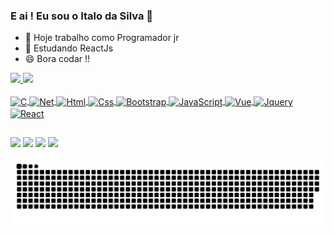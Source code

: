 ### E ai ! Eu sou o Italo da Silva 👋


- 🔭 Hoje trabalho como Programador jr
- 🌱 Estudando ReactJs 
- 😄 Bora codar !!

<div>
  <a href="https://github.com/Italodasilvaa">
  <img height="180em"  src="https://github-readme-stats.vercel.app/api?username=Italodasilvaa&show_icons=true&theme=github_dark&include_all_commits=true&count_private=true"/>
  <img height="180em" src="https://github-readme-stats.vercel.app/api/top-langs/?username=Italodasilvaa&layout=compact&langs_count=7&theme=github_dark"/>
</div>
  
  <div style="display: inline_block"><br>
  <img align="center" alt="C"  src="https://img.shields.io/badge/C%23-239120?style=for-the-badge&logo=c-sharp&logoColor=white">
  <img align="center" alt="Net"  src="https://img.shields.io/badge/.NET-5C2D91?style=for-the-badge&logo=.net&logoColor=white">
  <img align="center" alt="Html"  src="https://img.shields.io/badge/HTML5-E34F26?style=for-the-badge&logo=html5&logoColor=white">
  <img align="center" alt="Css"  src="https://img.shields.io/badge/CSS3-1572B6?style=for-the-badge&logo=css3&logoColor=white">
  <img align="center" alt="Bootstrap"  src="https://img.shields.io/badge/Bootstrap-563D7C?style=for-the-badge&logo=bootstrap&logoColor=white">
  <img align="center" alt="JavaScript"  src="https://img.shields.io/badge/JavaScript-323330?style=for-the-badge&logo=javascript&logoColor=F7DF1E">
  <img align="center" alt="Vue"  src="https://img.shields.io/badge/Vue.js-35495E?style=for-the-badge&logo=vue.js&logoColor=4FC08D">  
  <img align="center" alt="Jquery"  src="https://img.shields.io/badge/jQuery-0769AD?style=for-the-badge&logo=jquery&logoColor=white">
  <img align="center" alt="React"  src="https://img.shields.io/badge/React-20232A?style=for-the-badge&logo=react&logoColor=61DAFB">
  
</div>
  
  ##
<div> 
  
  <a href="https://instagram.com/italo_dasilvaa" target="_blank"><img src="https://img.shields.io/badge/-Instagram-%23E4405F?style=for-the-badge&logo=instagram&logoColor=white" target="_blank"></a> 
 <a href="https://discord.gg/italodasilva#4098" target="_blank"><img src="https://img.shields.io/badge/Discord-7289DA?style=for-the-badge&logo=discord&logoColor=white" target="_blank"></a> 
  <a href = "mailto:italodasilvaa@gmail.com"><img src="https://img.shields.io/badge/-Gmail-%23333?style=for-the-badge&logo=gmail&logoColor=white" target="_blank"></a>
  <a href="https://www.linkedin.com/in/italodasilvaa/" target="_blank"><img src="https://img.shields.io/badge/-LinkedIn-%230077B5?style=for-the-badge&logo=linkedin&logoColor=white" target="_blank"></a> 
 
  ![Snake animation](https://github.com/Italodasilvaa/Italodasilvaa/blob/output/github-contribution-grid-snake.svg)
 
</div>
